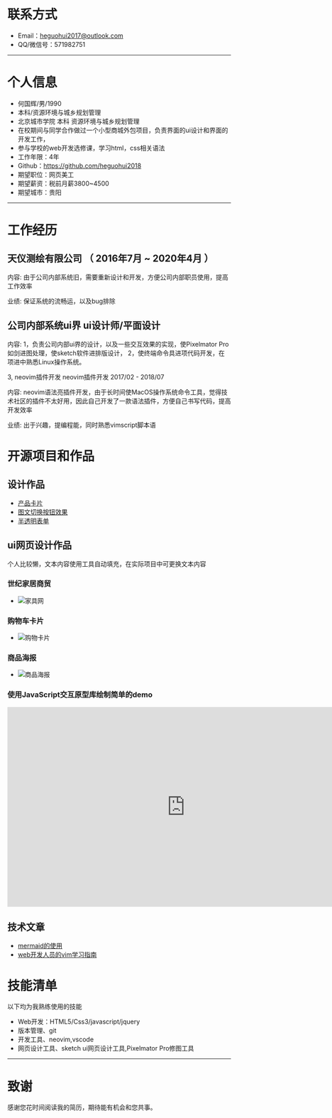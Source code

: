 # 联系方式

- Email：heguohui2017@outlook.com 
- QQ/微信号：571982751

---

# 个人信息

 - 何国辉/男/1990 
 - 本科/资源环境与城乡规划管理 
 - 北京城市学院 本科 资源环境与城乡规划管理
 - 在校期间与同学合作做过一个小型商城外包项目，负责界面的ui设计和界面的开发工作，
 - 参与学校的web开发选修课，学习html，css相关语法
 - 工作年限：4年
 - Github：https://github.com/heguohui2018
 - 期望职位：网页美工
 - 期望薪资：税前月薪3800~4500
 - 期望城市：贵阳

---

# 工作经历

## 天仪测绘有限公司 （ 2016年7月 ~ 2020年4月 ）

内容: 由于公司内部系统旧，需要重新设计和开发，方便公司内部职员使用，提高工作效率

业绩: 保证系统的流畅运，以及bug排除

## 公司内部系统ui界 ui设计师/平面设计

内容:
1，负责公司内部ui界的设计，以及一些交互效果的实现，使Pixelmator Pro如剑进图处理，使sketch软件进排版设计，
2，使终端命令具进项代码开发，在项进中熟悉Linux操作系统。


3, neovim插件开发 neovim插件开发 2017/02 - 2018/07

内容: neovim语法亮插件开发，由于长时间使MacOS操作系统命令工具，觉得技术社区的插件不太好用，因此自己开发了一款语法插件，方便自己书写代码，提高开发效率

业绩: 出于兴趣，提编程能，同时熟悉vimscript脚本语


# 开源项目和作品

## 设计作品

 - [产品卡片](https://heguohui2018.github.io/web-Demo/产品卡片/index.html)
 - [图文切换按钮效果](https://heguohui2018.github.io/web-Demo/图文切换按钮效果/index.html)
 - [半透明表单](https://heguohui2018.github.io/web-Demo/半透明登录表单/index.html)

## ui网页设计作品

个人比较懒，文本内容使用工具自动填充，在实际项目中可更换文本内容

### 世纪家居商贸

- ![家具网](../Design-is-coding/作品图片/家具网.png)

### 购物车卡片

- ![购物卡片](../Design-is-coding/作品图片/购物卡片.png)

### 商品海报

- ![商品海报](../Design-is-coding/作品图片/商品海报.png)

### 使用JavaScript交互原型库绘制简单的demo

<iframe
    height=450
    width=800
    src="https://v.youku.com/v_show/id_XNDY0Nzc4NTE1Mg==.html"
    frameborder=0
    allowfullscreen>
</iframe>

## 技术文章

- [mermaid的使用](https://github.com/heguohui2018/My-Blog/blob/master/Markdown/mermaid.md)
- [web开发人员的vim学习指南](https://github.com/heguohui2018/My-Blog/blob/master/learn-vim/vim使用技巧.md)

# 技能清单

以下均为我熟练使用的技能

- Web开发：HTML5/Css3/javascript/jquery
- 版本管理、git
- 开发工具、neovim,vscode
- 网页设计工具、sketch ui网页设计工具,Pixelmator Pro修图工具
---

# 致谢
感谢您花时间阅读我的简历，期待能有机会和您共事。
